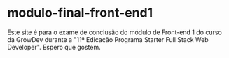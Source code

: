 # modulo-final-front-end1
 
 Este site é para o exame de conclusão do módulo de Front-end 1 do curso da GrowDev durante a "11ª Edicação Programa Starter Full Stack Web Developer".
 Espero que gostem.
